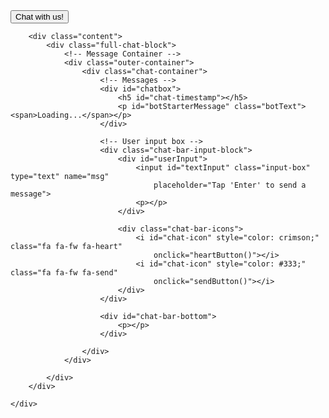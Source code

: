 <!DOCTYPE html>
<html lang="en">

<head>
    <meta charset="UTF-8">
    <meta http-equiv="X-UA-Compatible" content="IE=edge">
    <meta name="viewport" content="width=device-width, initial-scale=1.0">
    <title>Chat Bot</title>


</head>

<body>
    <!-- CHAT BAR BLOCK -->
    <div class="chat-bar-collapsible">
        <button id="chat-button" type="button" class="collapsible">Chat with us!
            <i id="chat-icon" style="color: #fff;" class="fa fa-fw fa-comments-o"></i>
        </button>

        <div class="content">
            <div class="full-chat-block">
                <!-- Message Container -->
                <div class="outer-container">
                    <div class="chat-container">
                        <!-- Messages -->
                        <div id="chatbox">
                            <h5 id="chat-timestamp"></h5>
                            <p id="botStarterMessage" class="botText"><span>Loading...</span></p>
                        </div>

                        <!-- User input box -->
                        <div class="chat-bar-input-block">
                            <div id="userInput">
                                <input id="textInput" class="input-box" type="text" name="msg"
                                    placeholder="Tap 'Enter' to send a message">
                                <p></p>
                            </div>

                            <div class="chat-bar-icons">
                                <i id="chat-icon" style="color: crimson;" class="fa fa-fw fa-heart"
                                    onclick="heartButton()"></i>
                                <i id="chat-icon" style="color: #333;" class="fa fa-fw fa-send"
                                    onclick="sendButton()"></i>
                            </div>
                        </div>

                        <div id="chat-bar-bottom">
                            <p></p>
                        </div>

                    </div>
                </div>

            </div>
        </div>

    </div>

</body>
<script src="https://ajax.googleapis.com/ajax/libs/jquery/3.4.1/jquery.min.js"></script>
<script src="static/scripts/responses.js"></script>
<script src="static/scripts/chat.js"></script>

</html>
